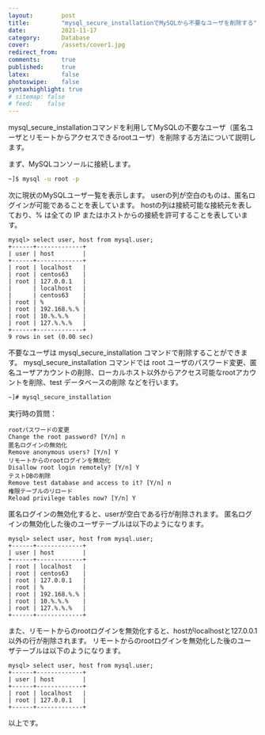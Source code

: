 ```yaml
---
layout:        post
title:         "mysql_secure_installationでMySQLから不要なユーザを削除する"
date:          2021-11-17
category:      Database
cover:         /assets/cover1.jpg
redirect_from:
comments:      true
published:     true
latex:         false
photoswipe:    false
syntaxhighlight: true
# sitemap: false
# feed:    false
---
```


mysql_secure_installationコマンドを利用してMySQLの不要なユーザ（匿名ユーザとリモートからアクセスできるrootユーザ）を削除する方法について説明します。

まず、MySQLコンソールに接続します。
```bash
~]$ mysql -u root -p
```

次に現状のMySQLユーザ一覧を表示します。
userの列が空白のものは、匿名ログインが可能であることを表しています。
hostの列は接続可能な接続元を表しており、% は全ての IP またはホストからの接続を許可することを表しています。
```
mysql> select user, host from mysql.user;
+------+-------------+
| user | host        |
+------+-------------+
| root | localhost   |
| root | centos63    |
| root | 127.0.0.1   |
|      | localhost   |
|      | centos63    |
| root | %           |
| root | 192.168.%.% |
| root | 10.%.%.%    |
| root | 127.%.%.%   |
+------+-------------+
9 rows in set (0.00 sec)
```

不要なユーザは mysql_secure_installation コマンドで削除することができます。
mysql_secure_installation コマンドでは root ユーザのパスワード変更、匿名ユーザアカウントの削除、ローカルホスト以外からアクセス可能なrootアカウントを削除、test データベースの削除 などを行います。
```bash
~]# mysql_secure_installation
```
実行時の質問：
```
rootパスワードの変更
Change the root password? [Y/n] n
匿名ログインの無効化
Remove anonymous users? [Y/n] Y
リモートからのrootログインを無効化
Disallow root login remotely? [Y/n] Y
テストDBの削除
Remove test database and access to it? [Y/n] n
権限テーブルのリロード
Reload privilege tables now? [Y/n] Y
```

匿名ログインの無効化すると、userが空白である行が削除されます。
匿名ログインの無効化した後のユーザテーブルは以下のようになります。
```
mysql> select user, host from mysql.user;
+------+-------------+
| user | host        |
+------+-------------+
| root | localhost   |
| root | centos63    |
| root | 127.0.0.1   |
| root | %           |
| root | 192.168.%.% |
| root | 10.%.%.%    |
| root | 127.%.%.%   |
+------+-------------+
```
また、リモートからのrootログインを無効化すると、hostがlocalhostと127.0.0.1以外の行が削除されます。
リモートからのrootログインを無効化した後のユーザテーブルは以下のようになります。
```
mysql> select user, host from mysql.user;
+------+-------------+
| user | host        |
+------+-------------+
| root | localhost   |
| root | 127.0.0.1   |
+------+-------------+
```
以上です。

